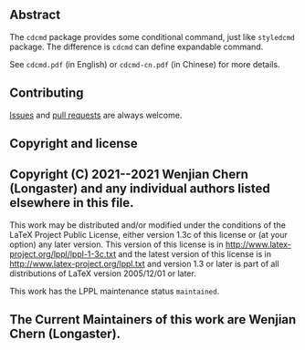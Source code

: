 Abstract
----
The `cdcmd` package provides some conditional command, just like `styledcmd`
package. The difference is `cdcmd` can define expandable command.

See `cdcmd.pdf` (in English) or `cdcmd-cn.pdf` (in Chinese) for more details.

Contributing
----
[Issues](https://github.com/Sophanatprime/cdcmd/issues) and
[pull requests](https://github.com/Sophanatprime/cdcmd/pulls)
are always welcome.

Copyright and license
----
Copyright (C) 2021--2021
Wenjian Chern (Longaster) and any individual authors listed elsewhere in this file.
--------------------------------------------------------------------------

This work may be distributed and/or modified under the
conditions of the LaTeX Project Public License, either
version 1.3c of this license or (at your option) any later
version. This version of this license is in
   http://www.latex-project.org/lppl/lppl-1-3c.txt
and the latest version of this license is in
   http://www.latex-project.org/lppl.txt
and version 1.3 or later is part of all distributions of
LaTeX version 2005/12/01 or later.

This work has the LPPL maintenance status `maintained`.

The Current Maintainers of this work are Wenjian Chern (Longaster).
--------------------------------------------------------------------------

